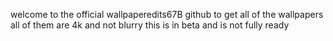 welcome to the official wallpaperedits67B github to get all of the wallpapers all of them are 4k and not blurry this is in beta and is not fully ready
